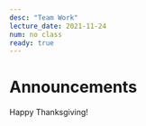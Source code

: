 ```yaml
---
desc: "Team Work"
lecture_date: 2021-11-24
num: no class
ready: true
---
```


# Announcements
Happy Thanksgiving! 
